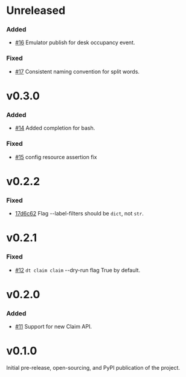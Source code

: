 # Unreleased
### Added
- [#16](https://github.com/jhgjeraker/disruptive-cli/pull/16) Emulator publish for desk occupancy event.

### Fixed
- [#17](https://github.com/jhgjeraker/disruptive-cli/pull/17) Consistent naming convention for split words.

# v0.3.0
### Added
- [#14](https://github.com/jhgjeraker/disruptive-cli/pull/14) Added completion for bash.

### Fixed
- [#15](https://github.com/jhgjeraker/disruptive-cli/pull/15) config resource assertion fix

# v0.2.2
### Fixed
- [17d6c62](https://github.com/jhgjeraker/disruptive-cli/commit/17d6c629eaf5a158609a2a3a5b5451d3032a320d) Flag --label-filters should be `dict`, not `str`.

# v0.2.1
### Fixed
- [#12](https://github.com/jhgjeraker/disruptive-cli/pull/12) `dt claim claim` --dry-run flag True by default.

# v0.2.0
### Added
- [#11](https://github.com/jhgjeraker/disruptive-cli/pull/11) Support for new Claim API.

# v0.1.0
Initial pre-release, open-sourcing, and PyPI publication of the project.
